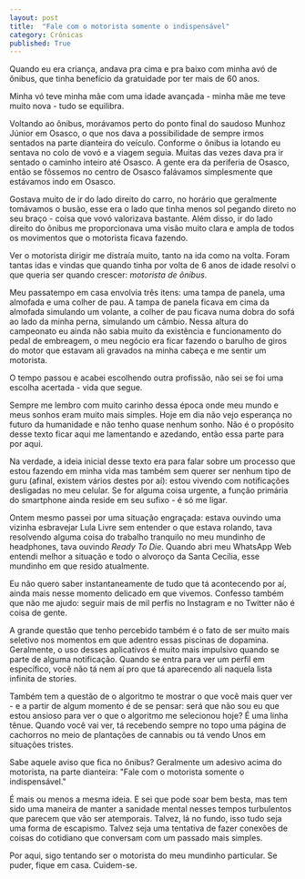```yaml
---
layout: post
title:  "Fale com o motorista somente o indispensável"
category: Crônicas
published: True
---
```


Quando eu era criança, andava pra cima e pra baixo com minha avó de ônibus, que tinha benefício da gratuidade por ter mais de 60 anos. 

Minha vó teve minha mãe com uma idade avançada - minha mãe me teve muito nova - tudo se equilibra.

Voltando ao ônibus, morávamos perto do ponto final do saudoso Munhoz Júnior em Osasco, o que nos dava a possibilidade de sempre irmos sentados na parte dianteira do veículo. Conforme o ônibus ia lotando eu sentava no colo de vovó e a viagem seguia. Muitas das vezes dava pra ir sentado o caminho inteiro até Osasco. A gente era da periferia de Osasco, então se fôssemos no centro de Osasco falávamos simplesmente que estávamos indo em Osasco.

Gostava muito de ir do lado direito do carro, no horário que geralmente tomávamos o busão, esse era o lado que tinha menos sol pegando direto no seu braço - coisa que vovó valorizava bastante. Além disso, ir do lado direito do ônibus me proporcionava uma visão muito clara e ampla de todos os movimentos que o motorista ficava fazendo. 

Ver o motorista dirigir me distraía muito, tanto na ida como na volta. Foram tantas idas e vindas que quando tinha por volta de 6 anos de idade resolvi o que queria ser quando crescer: _motorista de ônibus_.

Meu passatempo em casa envolvia três itens: uma tampa de panela, uma almofada e uma colher de pau. A tampa de panela ficava em cima da almofada simulando um volante, a colher de pau ficava numa dobra do sofá ao lado da minha perna, simulando um câmbio. Nessa altura do campeonato eu ainda não sabia muito da existência e funcionamento do pedal de embreagem, o meu negócio era ficar fazendo o barulho de giros do motor que estavam ali gravados na minha cabeça e me sentir um motorista.

O tempo passou e acabei escolhendo outra profissão, não sei se foi uma escolha acertada - vida que segue. 

Sempre me lembro com muito carinho dessa época onde meu mundo e meus sonhos eram muito mais simples. Hoje em dia não vejo esperança no futuro da humanidade e não tenho quase nenhum sonho. Não é o propósito desse texto ficar aqui me lamentando e azedando, então essa parte para por aqui.  

Na verdade, a ideia inicial desse texto era para falar sobre um processo que estou fazendo em minha vida mas também sem querer ser nenhum tipo de guru (afinal, existem vários destes por aí): estou vivendo com notificações desligadas no meu celular. Se for alguma coisa urgente, a função primária do smartphone ainda reside em seu sufixo - é só me ligar.

Ontem mesmo passei por uma situação engraçada: estava ouvindo uma vizinha esbravejar Lula Livre sem entender o que estava rolando, tava resolvendo alguma coisa do trabalho tranquilo no meu mundinho de headphones, tava ouvindo _Ready To Die_. Quando abri meu WhatsApp Web entendi melhor a situação e todo o alvoroço da Santa Cecília, esse mundinho em que resido atualmente.

Eu não quero saber instantaneamente de tudo que tá acontecendo por aí, ainda mais nesse momento delicado em que vivemos. Confesso também que não me ajudo: seguir mais de mil perfis no Instagram e no Twitter não é coisa de gente.

A grande questão que tenho percebido também é o fato de ser muito mais seletivo nos momentos em que adentro essas piscinas de dopamina. Geralmente, o uso desses aplicativos é muito mais impulsivo quando se parte de alguma notificação. Quando se entra para ver um perfil em específico, você não tá nem aí pro que tá aparecendo ali naquela lista infinita de stories.

Também tem a questão de o algoritmo te mostrar o que você mais quer ver - e a partir de algum momento é de se pensar: será que não sou eu que estou ansioso para ver o que o algoritmo me selecionou hoje? É uma linha tênue. Quando você vai ver, tá recebendo sempre no topo uma página de cachorros no meio de plantações de cannabis ou tá vendo Unos em situações tristes.

Sabe aquele aviso que fica no ônibus? Geralmente um adesivo acima do motorista, na parte dianteira: "Fale com o motorista somente o indispensável."

É mais ou menos a mesma ideia. E sei que pode soar bem besta, mas tem sido uma maneira de manter a sanidade mental nesses tempos turbulentos que parecem que vão ser atemporais. Talvez, lá no fundo, isso tudo seja uma forma de escapismo. Talvez seja uma tentativa de fazer conexões de coisas do cotidiano que conversam com um passado mais simples.

Por aqui, sigo tentando ser o motorista do meu mundinho particular. Se puder, fique em casa. Cuidem-se.
